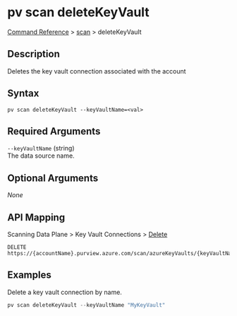 # pv scan deleteKeyVault
[Command Reference](../../../README.md#command-reference) > [scan](./main.md) > deleteKeyVault

## Description
Deletes the key vault connection associated with the account

## Syntax
```
pv scan deleteKeyVault --keyVaultName=<val>
```

## Required Arguments
`--keyVaultName` (string)  
The data source name.

## Optional Arguments
*None*

## API Mapping
Scanning Data Plane > Key Vault Connections > [Delete](https://docs.microsoft.com/en-us/rest/api/purview/scanningdataplane/key-vault-connections/delete)
```
DELETE https://{accountName}.purview.azure.com/scan/azureKeyVaults/{keyVaultName}
```

## Examples
Delete a key vault connection by name.
```powershell
pv scan deleteKeyVault --keyVaultName "MyKeyVault"
```